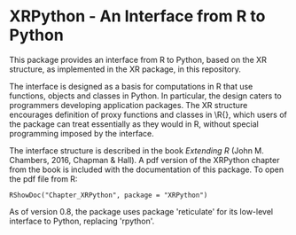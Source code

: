 # XRPython - An Interface from R to Python

This package provides an interface from R to Python, based on the XR
structure, as implemented in the XR package, in this repository.

The interface is designed as a basis for computations in R that use
functions, objects and classes in Python.
In particular, the design caters to programmers developing application
packages.
The XR structure encourages definition of proxy functions and classes
in \R{}, which users of the package can treat essentially as they
would in R, without special programming imposed by the interface.

The interface structure is described in the book
*Extending R* (John M. Chambers, 2016, Chapman & Hall).
A pdf version of the XRPython chapter from the book is included with the
documentation of this package.  To open the pdf file from R:

  `RShowDoc("Chapter_XRPython", package = "XRPython")`

As of version 0.8, the package uses package 'reticulate' for its
low-level interface to Python, replacing 'rpython'.
